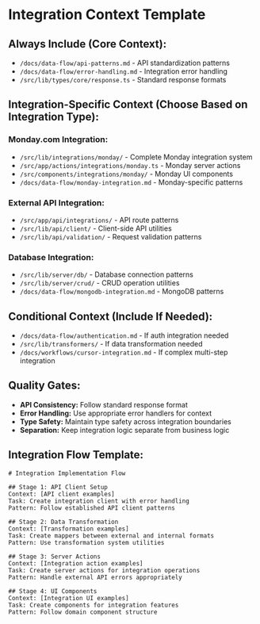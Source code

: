 # Integration Context Template

## Always Include (Core Context):
- `/docs/data-flow/api-patterns.md` - API standardization patterns
- `/docs/data-flow/error-handling.md` - Integration error handling
- `/src/lib/types/core/response.ts` - Standard response formats

## Integration-Specific Context (Choose Based on Integration Type):

### Monday.com Integration:
- `/src/lib/integrations/monday/` - Complete Monday integration system
- `/src/app/actions/integrations/monday.ts` - Monday server actions
- `/src/components/integrations/monday/` - Monday UI components
- `/docs/data-flow/monday-integration.md` - Monday-specific patterns

### External API Integration:
- `/src/app/api/integrations/` - API route patterns
- `/src/lib/api/client/` - Client-side API utilities
- `/src/lib/api/validation/` - Request validation patterns

### Database Integration:
- `/src/lib/server/db/` - Database connection patterns
- `/src/lib/server/crud/` - CRUD operation utilities
- `/docs/data-flow/mongodb-integration.md` - MongoDB patterns

## Conditional Context (Include If Needed):
- `/docs/data-flow/authentication.md` - If auth integration needed
- `/src/lib/transformers/` - If data transformation needed
- `/docs/workflows/cursor-integration.md` - If complex multi-step integration

## Quality Gates:
- **API Consistency:** Follow standard response format
- **Error Handling:** Use appropriate error handlers for context
- **Type Safety:** Maintain type safety across integration boundaries
- **Separation:** Keep integration logic separate from business logic

## Integration Flow Template:
```
# Integration Implementation Flow

## Stage 1: API Client Setup
Context: [API client examples]
Task: Create integration client with error handling
Pattern: Follow established API client patterns

## Stage 2: Data Transformation
Context: [Transformation examples]  
Task: Create mappers between external and internal formats
Pattern: Use transformation system utilities

## Stage 3: Server Actions
Context: [Integration action examples]
Task: Create server actions for integration operations
Pattern: Handle external API errors appropriately

## Stage 4: UI Components
Context: [Integration UI examples]
Task: Create components for integration features
Pattern: Follow domain component structure
```
